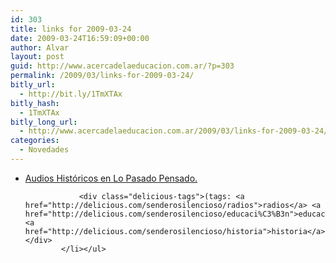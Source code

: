 ```yaml
---
id: 303
title: links for 2009-03-24
date: 2009-03-24T16:59:09+00:00
author: Alvar
layout: post
guid: http://www.acercadelaeducacion.com.ar/?p=303
permalink: /2009/03/links-for-2009-03-24/
bitly_url:
  - http://bit.ly/1TmXTAx
bitly_hash:
  - 1TmXTAx
bitly_long_url:
  - http://www.acercadelaeducacion.com.ar/2009/03/links-for-2009-03-24/
categories:
  - Novedades
---
```

<ul class="delicious"><li>
                <div class="delicious-link"><a href="http://lomejordelosmedios.blogspot.com/2009/03/audios-historicos-en-lo-pasado-pensado.html">Audios Históricos en Lo Pasado Pensado.</a></div>
                
                <div class="delicious-tags">(tags: <a href="http://delicious.com/senderosilencioso/radios">radios</a> <a href="http://delicious.com/senderosilencioso/educaci%C3%B3n">educación</a> <a href="http://delicious.com/senderosilencioso/historia">historia</a>)</div>
            </li></ul>